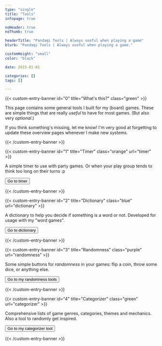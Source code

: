 ```yaml
---
type: "single"
title: "Tools"
infopage: true

noHeader: true
noThumb: true

headerTitle: "Pandaqi Tools | Always useful when playing a game"
blurb: "Pandaqi Tools | Always useful when playing a game."

customHeight: "small"
color: "black"

date: 2015-01-01

categories: []
tags: []

---
```


{{< custom-entry-banner id="0" title="What's this?" class="green" >}}

This page contains some general tools I built for my (board) games. These are simple things that are really _useful_ to have for most games. (But also very _optional_.)

If you think something's missing, let me know! I'm very good at forgetting to update these overview pages whenever I make new systems.

{{< /custom-entry-banner >}}

{{< custom-entry-banner id="1" title="Timer" class="orange" url="timer" >}}

A simple timer to use with party games. Or when your play group tends to think too long on their turns :p

<button class="btn">Go to timer</button>

{{< /custom-entry-banner >}}

{{< custom-entry-banner id="2" title="Dictionary" class="blue" url="dictionary" >}}

A dictionary to help you decide if something is a word or not. Developed for usage with my "word games".

<button class="btn">Go to dictionary</button>

{{< /custom-entry-banner >}}

{{< custom-entry-banner id="3" title="Randomness" class="purple" url="randomness" >}}

Some simple buttons for _randomness_ in your games: flip a coin, throw some dice, or anything else.

<button class="btn">Go to my randomness tools</button>

{{< /custom-entry-banner >}}

{{< custom-entry-banner id="4" title="Categorizer" class="green" url="categorizer" >}}

Comprehensive lists of game genres, categories, themes and mechanics. Also a tool to randomly get inspired.

<button class="btn">Go to my categorizer tool</button>

{{< /custom-entry-banner >}}
